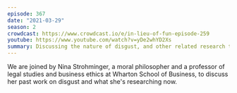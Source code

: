 ```yaml
---
episode: 367
date: "2021-03-29"
season: 2
crowdcast: https://www.crowdcast.io/e/in-lieu-of-fun-episode-259
youtube: https://www.youtube.com/watch?v=yDe2whYD2Xs
summary: Discussing the nature of disgust, and other related research topics
---
```

We are joined by Nina Strohminger, a moral philosopher and a professor of legal studies and business ethics at Wharton School of Business, to discuss her past work on disgust and what she's researching now.
